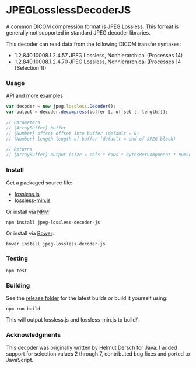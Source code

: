 JPEGLosslessDecoderJS
=====
A common DICOM compression format is JPEG Lossless.  This format is generally not supported in standard JPEG decoder libraries. 

This decoder can read data from the following DICOM transfer syntaxes:

- 1.2.840.10008.1.2.4.57    JPEG Lossless, Nonhierarchical (Processes 14)
- 1.2.840.10008.1.2.4.70    JPEG Lossless, Nonhierarchical (Processes 14 [Selection 1])

### Usage
[API](https://github.com/rii-mango/JPEGLosslessDecoderJS/wiki/API) and [more examples](https://github.com/rii-mango/JPEGLosslessDecoderJS/tree/master/tests)

```javascript
var decoder = new jpeg.lossless.Decoder();
var output = decoder.decompress(buffer [, offset [, length]]);

// Parameters
// {ArrayBuffer} buffer
// {Number} offset offset into buffer (default = 0)
// {Number} length length of buffer (default = end of JPEG block)

// Returns
// {ArrayBuffer} output (size = cols * rows * bytesPerComponent * numComponents)
```

### Install
Get a packaged source file:

* [lossless.js](https://raw.githubusercontent.com/rii-mango/JPEGLosslessDecoderJS/master/release/current/lossless.js)
* [lossless-min.js](https://raw.githubusercontent.com/rii-mango/JPEGLosslessDecoderJS/master/release/current/lossless-min.js)

Or install via [NPM](https://www.npmjs.com/):

```
npm install jpeg-lossless-decoder-js
```

Or install via [Bower](http://bower.io/):

```
bower install jpeg-lossless-decoder-js
```

### Testing
```
npm test
```

### Building
See the [release folder](https://github.com/rii-mango/JPEGLosslessDecoderJS/tree/master/release) for the latest builds or build it yourself using:
```
npm run build
```
This will output lossless.js and lossless-min.js to build/.

### Acknowledgments
This decoder was originally written by Helmut Dersch for Java.  I added support for selection values 2 through 7, contributed bug fixes and ported to JavaScript.
